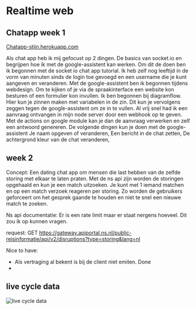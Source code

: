 # Realtime web
## Chatapp week 1
[Chatapp-stijn.herokuapp.com](Chatapp-stijn.herokuapp.com)

Als chat app heb ik mij gefocust op 2 dingen. De basics van socket.io en begrijpen hoe ik met de google-assistent kan werken. 
Om dit de doen ben ik begonnen met de socket io chat app tutorial. Ik heb zelf nog leeftijd in de vorm van minuten sinds de login toe gevoegd en een username die je kunt aangeven en veranderen. 
Met de google-assistent ben ik begonnen tijdens webdesign. Om te kijken of je via de spraakinterface een website kon besturen of een formulier kon invullen. Ik ben begonnen bij diagramflow. Hier kun je zinnen maken met variabelen in de zin. Dit kun je vervolgens zeggen tegen de google-assistent om ze in te vullen. Al vrij snel had ik een aanvraag ontvangen in mijn node server door een webhook op te geven. Met de actions on google module kan je dan de aanvraag verwerken en zelf een antwoord genereren. 
De volgende dingen kun je doen met de google-assistent
Je naam opgeven of veranderen,
Een bericht in de chat zetten,
De achtergrond kleur van de chat veranderen,

## week 2
Concept: Een dating chat app om mensen die last hebben van de zelfde storing met elkaar te laten praten. Met de ns api zijn worden de storingen opgehaald en kun je een match uitzoeken. Je kunt met 1 iemand matchen en op een match verzoek reageren per storing. Zo worden de gebruikers geforceert om het gesprek gaande te houden en niet te snel een nieuwe match te zoeken.

Ns api documentatie: Er is een rate limit maar er staat nergens hoeveel. Dit zou ik op kunnen vragen.

request: GET https://gateway.apiportal.ns.nl/public-reisinformatie/api/v2/disruptions?type=storing&lang=nl

Nice to have:
- Als vertraging al bekent is bij de client niet emiten. Done
- 

## live cycle data
![live cycle data](https://i.gyazo.com/ac0124298db8c193e3f800c879bac416.png)









